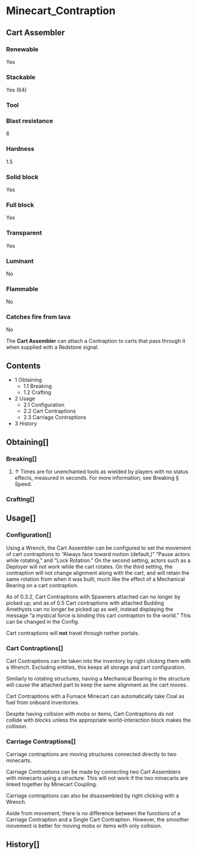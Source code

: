 # Minecart_Contraption

## Cart Assembler

### Renewable

Yes

### Stackable

Yes (64)

### Tool

### Blast resistance

6

### Hardness

1.5

### Solid block

Yes

### Full block

Yes

### Transparent

Yes

### Luminant

No

### Flammable

No

### Catches fire from lava

No

The **Cart Assembler** can attach a Contraption to carts that pass through it when supplied with a Redstone signal.

## Contents

- 1 Obtaining
    - 1.1 Breaking
    - 1.2 Crafting
- 2 Usage
    - 2.1 Configuration
    - 2.2 Cart Contraptions
    - 2.3 Carriage Contraptions
- 3 History

## Obtaining[]

### Breaking[]

1. ↑ Times are for unenchanted tools as wielded by players with no status effects, measured in seconds. For more information, see Breaking § Speed.

### Crafting[]

## Usage[]

### Configuration[]

Using a Wrench, the Cart Assembler can be configured to set the movement of cart contraptions to “Always face toward motion (default,)” “Pause actors while rotating,” and “Lock Rotation.” On the second setting, actors such as a Deployer will not work while the cart rotates. On the third setting, the contraption will not change alignment along with the cart, and will retain the same rotation from when it was built, much like the effect of a Mechanical Bearing on a cart contraption.

As of 0.3.2, Cart Contraptions with Spawners attached can no longer by picked up; and as of 0.5 Cart contraptions with attached Budding Amethysts can no longer be picked up as well, instead displaying the message “a mystical force is binding this cart contraption to the world.” This can be changed in the Config.

Cart contraptions will **not** travel through nether portals.

### Cart Contraptions[]

Cart Contraptions can be taken into the inventory by right clicking them with a Wrench. Excluding entities, this keeps all storage and cart configuration.

Similarly to rotating structures, having a Mechanical Bearing in the structure will cause the attached part to keep the same alignment as the cart moves.

Cart Contraptions with a Furnace Minecart can automatically take Coal as fuel from onboard inventories.

Despite having collision with mobs or items, Cart Contraptions do not collide with blocks unless the appropriate world-interaction block makes the collision.

### Carriage Contraptions[]

Carriage contraptions are moving structures connected directly to two minecarts.

Carriage Contraptions can be made by connecting two Cart Assemblers with minecarts using a structure. This will not work if the two minecarts are linked together by Minecart Coupling.

Carriage contraptions can also be disassembled by right clicking with a Wrench.

Aside from movement, there is no difference between the functions of a Carriage Contraption and a Single Cart Contraption. However, the smoother movement is better for moving mobs or items with only collision.

## History[]